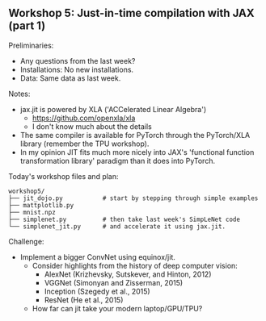 Workshop 5: Just-in-time compilation with JAX (part 1)
-------------------------------------------------------------------------------

Preliminaries:

* Any questions from the last week?
* Installations: No new installations.
* Data: Same data as last week.

Notes:

* jax.jit is powered by XLA ('ACCelerated Linear Algebra')
  * https://github.com/openxla/xla
  * I don't know much about the details
* The same compiler is available for PyTorch through the PyTorch/XLA
  library (remember the TPU workshop).
* In my opinion JIT fits much more nicely into JAX's 'functional function
  transformation library' paradigm than it does into PyTorch.

Today's workshop files and plan:

```
workshop5/
├── jit_dojo.py           # start by stepping through simple examples
├── mattplotlib.py
├── mnist.npz
├── simplenet.py          # then take last week's SimpLeNet code
└── simplenet_jit.py      # and accelerate it using jax.jit.
```

Challenge:

* Implement a bigger ConvNet using equinox/jit.
  * Consider highlights from the history of deep computer vision:
    * AlexNet (Krizhevsky, Sutskever, and Hinton, 2012)
    * VGGNet (Simonyan and Zisserman, 2015)
    * Inception (Szegedy et al., 2015)
    * ResNet (He et al., 2015)
  * How far can jit take your modern laptop/GPU/TPU?
